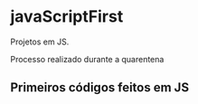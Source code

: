 # javaScriptFirst

Projetos em JS.   
  
Processo realizado durante a quarentena         
   
## Primeiros códigos feitos em JS 
<br>     
  
 
  
 

   
 
 
